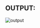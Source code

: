 ## OUTPUT:
![output](https://github.com/user-attachments/assets/aecde773-e2bd-4334-8c54-3d8af061eaf4)

